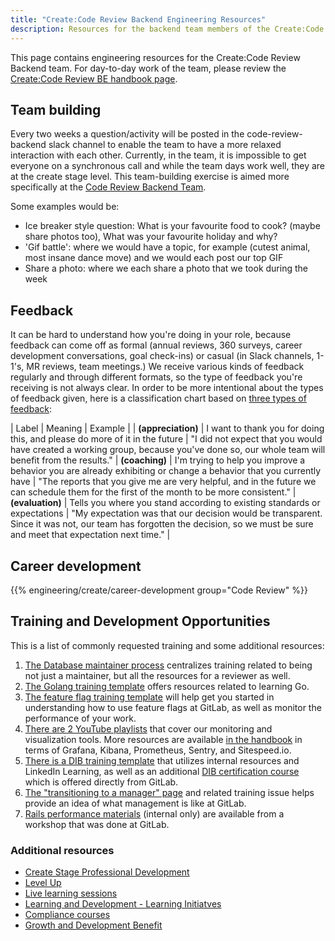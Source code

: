 ```yaml
---
title: "Create:Code Review Backend Engineering Resources"
description: Resources for the backend team members of the Create:Code Review group
---
```


This page contains engineering resources for the Create:Code Review Backend team. For day-to-day work of the team, please review the [Create:Code Review BE handbook page](/handbook/engineering/development/dev/create/code-review/backend/).

## Team building

Every two weeks a question/activity will be posted in the code-review-backend slack channel to enable the team to have a more relaxed interaction with each other. Currently, in the team, it is impossible to get everyone on a synchronous call and while the team days work well, they are at the create stage level. This team-building exercise is aimed more specifically at the [Code Review Backend Team](/handbook/engineering/development/dev/create/code-review/backend/#team-members).

Some examples would be:

- Ice breaker style question: What is your favourite food to cook? (maybe share photos too), What was your favourite holiday and why?
- 'Gif battle': where we would have a topic, for example (cutest animal, most insane dance move) and we would each post our top GIF
- Share a photo: where we each share a photo that we took during the week

## Feedback

It can be hard to understand how you're doing in your role, because feedback can come off as formal (annual reviews, 360 surveys, career development conversations, goal check-ins) or casual (in Slack channels, 1-1's, MR reviews, team meetings.) We receive various kinds of feedback regularly and through different formats, so the type of feedback you're receiving is not always clear. In order to be more intentional about the types of feedback given, here is a classification chart based on [three types of feedback](https://forimpact.org/three-types-feedback/#:~:text=%E2%80%9CFeedback%20comes%20in%20three%20forms,about%20relationship%20and%20human%20connection.):

| Label | Meaning | Example |
| **(appreciation)** | I want to thank you for doing this, and please do more of it in the future | "I did not expect that you would have created a working group, because you've done so, our whole team will benefit from the results."
| **(coaching)** | I'm trying to help you improve a behavior you are already exhibiting or change a behavior that you currently have | "The reports that you give me are very helpful, and in the future we can schedule them for the first of the month to be more consistent."
| **(evaluation)** | Tells you where you stand according to existing standards or expectations | "My expectation was that our decision would be transparent. Since it was not, our team has forgotten the decision, so we must be sure and meet that expectation next time." |

## Career development

{{% engineering/create/career-development group="Code Review" %}}

## Training and Development Opportunities

This is a list of commonly requested training and some additional resources:

1. [The Database maintainer process](https://gitlab.com/gitlab-com/www-gitlab-com/-/blob/master/sites/handbook/source/handbook/engineering/workflow/code-review/index.md#project-maintainer-process-for-gitlab-database) centralizes training related to being not just a maintainer, but all the resources for a reviewer as well.
1. [The Golang training template](https://gitlab.com/gitlab-com/www-gitlab-com/-/blob/master/.gitlab/issue_templates/golang_training.md) offers resources related to learning Go.
1. [The feature flag training template](https://gitlab.com/gitlab-com/www-gitlab-com/-/blob/master/.gitlab/issue_templates/feature-flag-training.md) will help get you started in understanding how to use feature flags at GitLab, as well as monitor the performance of your work.
1. [There are 2 YouTube playlists](/handbook/engineering/monitoring/#related-videos) that cover our monitoring and visualization tools. More resources are available [in the handbook](/handbook/engineering/monitoring/) in terms of Grafana, Kibana, Prometheus, Sentry, and Sitespeed.io.
1. [There is a DIB training template](https://gitlab.com/gitlab-com/people-group/dib-diversity-inclusion-and-belonging/diversity-and-inclusion/-/blob/master/.gitlab/issue_templates/diversity-inclusion-belonging-training-template.md) that utilizes internal resources and LinkedIn Learning, as well as an additional [DIB certification course](https://levelup.gitlab.com/access/saml/login/internal-team-members?returnTo=https://levelup.gitlab.com/learn/course/dib-training-certification) which is offered directly from GitLab.
1. [The "transitioning to a manager" page](/handbook/people-group/learning-and-development/manager-development/) and related training issue helps provide an idea of what management is like at GitLab.
1. [Rails performance materials](https://gitlab.com/gitlab-org/memory-team/team-tasks/-/issues/35) (internal only) are available from a workshop that was done at GitLab.

### Additional resources

- [Create Stage Professional Development](/handbook/engineering/development/dev/create/#professional-development)
- [Level Up](https://levelup.gitlab.com/learn/dashboard)
- [Live learning sessions](/handbook/people-group/learning-and-development/#learning-sessions)
- [Learning and Development - Learning Initiatves](/handbook/people-group/learning-and-development/learning-initiatives/)
- [Compliance courses](/handbook/people-group/learning-and-development/compliance-courses/)
- [Growth and Development Benefit](/handbook/people-group/learning-and-development/growth-and-development/)
